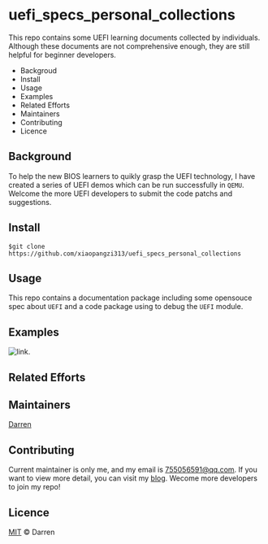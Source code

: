 # uefi_specs_personal_collections
This repo  contains some UEFI learning documents collected by individuals. Although these documents are not comprehensive enough, they are still helpful for beginner developers. 

- Backgroud
- Install
- Usage
- Examples
- Related Efforts
- Maintainers
- Contributing
- Licence

## Background
To help the new BIOS learners to quikly grasp the UEFI technology, I have created a series of UEFI demos which can be run successfully in `QEMU`. Welcome the more UEFI developers to submit the code patchs and suggestions. 

## Install
```
$git clone https://github.com/xiaopangzi313/uefi_specs_personal_collections
```

## Usage
This repo contains a documentation package including some opensouce spec about `UEFI` and a code package using to debug the `UEFI` module. 

## Examples
![link](https://img-blog.csdnimg.cn/20190426233121435.PNG?x-oss-process=image/watermark,type_ZmFuZ3poZW5naGVpdGk,shadow_10,text_aHR0cHM6Ly9ibG9nLmNzZG4ubmV0L3hpYW9wYW5nemkzMTM=,size_16,color_FFFFFF,t_70).

## Related Efforts

## Maintainers
[Darren](https://github.com/xiaopangzi313/)

## Contributing
Current maintainer is only me, and my email is 755056591@qq.com. If you want to view more detail, you can visit my 
[blog](https://blog.csdn.net/xiaopangzi313/). Wecome more developers to join my repo!

## Licence
[MIT](https://github.com/RichardLitt/standard-readme/blob/master/LICENSE) © Darren
